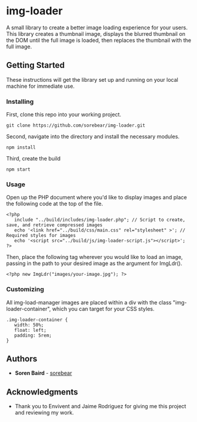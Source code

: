 # img-loader
A small library to create a better image loading experience for your users. This library creates a thumbnail image, displays the blurred thumbnail on the DOM until the full image is loaded, then replaces the thumbnail with the full image.


## Getting Started

These instructions will get the library set up and running on your local machine for immediate use.


### Installing

First, clone this repo into your working project. 

```
git clone https://github.com/sorebear/img-loader.git
```


Second, navigate into the directory and install the necessary modules.

```
npm install
```


Third, create the build

```
npm start
```


### Usage

Open up the PHP document where you'd like to display images and place the following code at the top of the file.

```
<?php 
   include "../build/includes/img-loader.php"; // Script to create, save, and retrieve compressed images
   echo '<link href="../build/css/main.css" rel="stylesheet" >'; // Required styles for images
   echo '<script src="../build/js/img-loader-script.js"></script>';
?>
```


Then, place the following tag wherever you would like to load an image, passing in the path to your desired image as the argument for ImgLdr().

```
<?php new ImgLdr("images/your-image.jpg"); ?>
```


### Customizing

All img-load-manager images are placed within a div with the class "img-loader-container", which you can target for your CSS styles.

```
.img-loader-container {
   width: 50%;
   float: left;
   padding: 5rem;
}
```


## Authors

* **Soren Baird** - [sorebear](https://github.com/sorebear)


## Acknowledgments

* Thank you to Envivent and Jaime Rodriguez for giving me this project and reviewing my work. 
